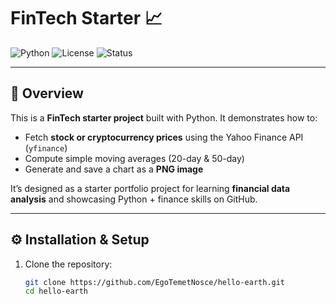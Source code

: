 # FinTech Starter 📈  

![Python](https://img.shields.io/badge/python-3.9%2B-blue.svg)
![License](https://img.shields.io/badge/license-MIT-green.svg)
![Status](https://img.shields.io/badge/status-active-success.svg)

---

## 📌 Overview  
This is a **FinTech starter project** built with Python. It demonstrates how to:  
- Fetch **stock or cryptocurrency prices** using the Yahoo Finance API (`yfinance`)  
- Compute simple moving averages (20-day & 50-day)  
- Generate and save a chart as a **PNG image**  

It’s designed as a starter portfolio project for learning **financial data analysis** and showcasing Python + finance skills on GitHub.  

---

## ⚙️ Installation & Setup  

1. Clone the repository:  
   ```bash
   git clone https://github.com/EgoTemetNosce/hello-earth.git
   cd hello-earth

